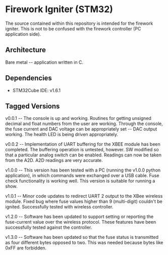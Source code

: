 # Firework Igniter (STM32) 
The source contained within this repository is intended for the firework igniter.  This is not to be confused with the firework controller (PC application side).  

## Architecture
Bare metal -- application written in C.       

## Dependencies
* STM32Cube IDE: v1.6.1
   

## Tagged Versions 
v0.0.1 -- The console is up and working.  Routines for getting unsigned decimal and float numbers from the user are working.  Through the console, the fuse current and DAC voltage can be appropriately set -- DAC output working.  The health LED is being driven appropriately.   

v0.0.2 -- Implementation of UART buffering for the XBEE module has been completed.  The buffering operation is untested, however.  SW modified so that a particular analog switch can be enabled.  Readings can now be taken from the A2D.  A2D readings are very accurate.  

v1.0.0 -- This version has been tested with a PC (running the v1.0.0 python application), in which commands were exchanged over a USB cable.  Fuse check functionality is working well.  This version is suitable for running a show.  

v1.0.1 -- Minor code updates to redirect UART 2 output to the XBee wireless module.  Fixed bug where fuse values higher than 9 (multi-digit) couldn't be ignited.  Successfully tested with wireless controller.  

v1.2.0 -- Software has been updated to support setting or reporting the fuse-current value over the wireless protocol.  These features have been successfully tested against the controller.

v1.3.0 -- Software has been updated so that the fuse status is transmitted as four different bytes opposed to two.  This was needed because bytes like 0xFF are forbidden.   